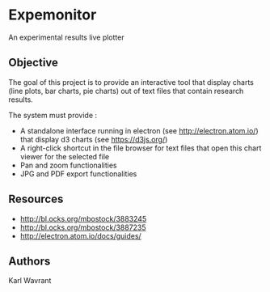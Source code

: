 # Expemonitor

An experimental results live plotter

## Objective

The goal of this project is to provide an interactive tool that display charts (line plots, bar charts, pie charts) out of
text files that contain research results.

The system must provide :
* A standalone interface running in electron (see http://electron.atom.io/) that display d3 charts (see https://d3js.org/)
* A right-click shortcut in the file browser for text files that open this chart viewer for the selected file
* Pan and zoom functionalities
* JPG and PDF export functionalities

## Resources

* http://bl.ocks.org/mbostock/3883245
* http://bl.ocks.org/mbostock/3887235
* http://electron.atom.io/docs/guides/

## Authors

Karl Wavrant
